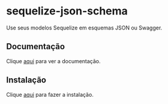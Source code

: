 # sequelize-json-schema

Use seus modelos Sequelize em esquemas JSON ou Swagger.

## Documentação

Clique [aqui](https://github.com/chaliy/sequelize-json-schema) para ver a documentação.

## Instalação

Clique [aqui](https://www.npmjs.com/package/sequelize-json-schema) para fazer a instalação.
